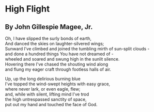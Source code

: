 # High Flight 
## By John Gillespie Magee, Jr.

Oh, I have slipped the surly bonds of earth,     
And danced the skies on laughter-silvered wings;     
Sunward I've climbed and joined the tumbling mirth of sun-split clouds -     
and done a hundred things You have not dreamed of -     
wheeled and soared and swung high in the sunlit silence.     
Hovering there I've chased the shouting wind along     
and flung my eager craft through footless halls of air.    

Up, up the long delirious burning blue     
I've topped the wind-swept heights with easy grace,     
where never lark, or even eagle, flew;     
and, while with silent, lifting mind I've trod     
the high untrespassed sanctity of space,     
put out my hand and touched the face of God.